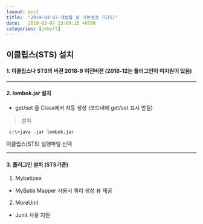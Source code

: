 ```yaml
---
layout: post
title:  "2019-03-07-개발툴 및 기본설정 (STS)"
date:   2019-03-07 13:09:15 +0700
categories: [jekyll]
---
```


## 이클립스(STS) 설치

#### 1. 이클립스나 STS의 버젼 2018-9 이전버젼 (2018-12는 플러그인이 미지원이 있음)
-----------
#### 2. lombok.jar 설치 
- get/set 을 Class에서 자동 생성 (코드내에 get/set 표시 안됨)
> 설치
~~~
 c:\>java -jar lombok.jar
~~~
이클립스(STS) 실행파일 선택


-----------

#### 3. 플러그인 설치 (STS기준)
1) Mybatipse
- MyBatis Mapper 사용시 쿼리 생성 뷰 제공

2) MoreUnit
- Junit 사용 지원


